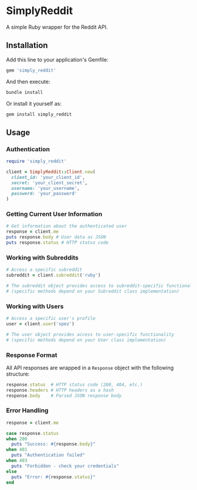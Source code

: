 # SimplyReddit

A simple Ruby wrapper for the Reddit API.

## Installation

Add this line to your application's Gemfile:

```ruby
gem 'simply_reddit'
```

And then execute:

```bash
bundle install
```

Or install it yourself as:

```bash
gem install simply_reddit
```

## Usage

### Authentication

```ruby
require 'simply_reddit'

client = SimplyReddit::Client.new(
  client_id: 'your_client_id',
  secret: 'your_client_secret',
  username: 'your_username',
  password: 'your_password'
)
```

### Getting Current User Information

```ruby
# Get information about the authenticated user
response = client.me
puts response.body # User data as JSON
puts response.status # HTTP status code
```

### Working with Subreddits

```ruby
# Access a specific subreddit
subreddit = client.subreddit('ruby')

# The subreddit object provides access to subreddit-specific functionality
# (specific methods depend on your Subreddit class implementation)
```

### Working with Users

```ruby
# Access a specific user's profile
user = client.user('spez')

# The user object provides access to user-specific functionality  
# (specific methods depend on your User class implementation)
```

### Response Format

All API responses are wrapped in a `Response` object with the following structure:

```ruby
response.status  # HTTP status code (200, 404, etc.)
response.headers # HTTP headers as a hash
response.body    # Parsed JSON response body
```

### Error Handling

```ruby
response = client.me

case response.status
when 200
  puts "Success: #{response.body}"
when 401
  puts "Authentication failed"
when 403
  puts "Forbidden - check your credentials"
else
  puts "Error: #{response.status}"
end
```